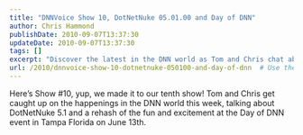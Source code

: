 ```yaml
---
title: "DNNVoice Show 10, DotNetNuke 05.01.00 and Day of DNN"
author: Chris Hammond
publishDate: 2010-09-07T13:37:30
updateDate: 2010-09-07T13:37:30
tags: []
excerpt: "Discover the latest in the DNN world as Tom and Chris chat about DotNetNuke 5.1 and the Day of DNN event in Tampa. Join them on Show #10!"
url: /2010/dnnvoice-show-10-dotnetnuke-050100-and-day-of-dnn  # Use the generated URL with year
---
```

Here’s Show #10, yup, we made it to our tenth show! Tom and Chris get caught up on the happenings in the DNN world this week, talking about DotNetNuke 5.1 and a rehash of the fun and excitement at the Day of DNN event in Tampa Florida on June 13th.<img src="https://feeds.feedburner.com/~r/dnnvoice/~4/CUZ-8NeVSW4" height="1" width="1"/>

